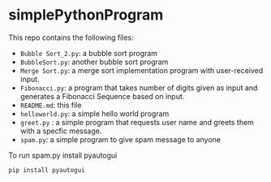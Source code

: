 # simplePythonProgram

This repo contains the following files:
- `Bubble Sort_2.py`: a bubble sort program
- `BubbleSort.py`: another bubble sort program
- `Merge Sort.py`: a merge sort implementation program with user-received input. 
- `Fibonacci.py`: a program that takes number of digits given as input and generates a Fibonacci Sequence based on input.
- `README.md`: this file
- `helloworld.py`: a simple hello world program
- `greet.py` : a simple program that requests user name and greets them with a specfic message.
- `spam.py`: a simple program to give spam message to anyone

To run spam.py install pyautogui
<pre>
<code>pip install pyautogui</code>
</pre>
